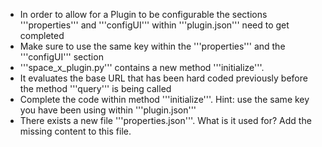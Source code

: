 * In order to allow for a Plugin to be configurable the sections '''properties''' and '''configUI''' within '''plugin.json''' need to get completed
* Make sure to use the same key within the '''properties''' and the '''configUI''' section
* '''space_x_plugin.py''' contains a new method '''initialize'''.
* It evaluates the base URL that has been hard coded previously before the method '''query''' is being called
* Complete the code within method '''initialize'''. Hint: use the same key you have been using within '''plugin.json'''
* There exists a new file '''properties.json'''. What is it used for? Add the missing content to this file.